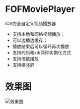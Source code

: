 # FOFMoviePlayer
iOS完全自定义视频播放器
* 支持本地和网络视频播放；
* 可以边播边缓存；
* 播放结束后可以循环再次播放
* 支持代码和xib两种实例化方式
* 支持倍数播放
* 支持横竖屏
# 效果图
![效果图](./效果图.gif)
